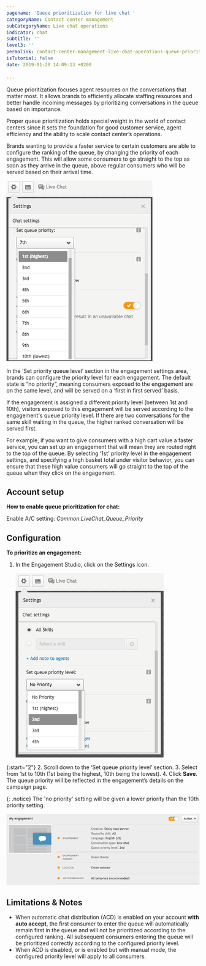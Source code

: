 ```yaml
---
pagename: 'Queue prioritization for live chat '
categoryName: Contact center management
subCategoryName: Live chat operations
indicator: chat
subtitle: ''
level3: ''
permalink: contact-center-management-live-chat-operations-queue-prioritization-for-live-chat.html
isTutorial: false
date: 2019-01-20 14:09:13 +0200

---
```

Queue prioritization focuses agent resources on the conversations that matter most. It allows brands to efficiently allocate staffing resources and better handle incoming messages by prioritizing conversations in the queue based on importance.

Proper queue prioritization holds special weight in the world of contact centers since it sets the foundation for good customer service, agent efficiency and the ability to scale contact center’s operations.

Brands wanting to provide a faster service to certain customers are able to configure the ranking of the queue, by changing the priority of each engagement. This will allow some consumers to go straight to the top as soon as they arrive in the queue, above regular consumers who will be served based on their arrival time.

![](/img/queue-prior-chat-CG-1.png)

In the ‘Set priority queue level’ section in the engagement settings area, brands can configure the priority level for each engagement. The default state is “no priority”, meaning consumers exposed to the engagement are on the same level, and will be served on a ‘first in first served’ basis.

If the engagement is assigned a different priority level (between 1st and 10th), visitors exposed to this engagement will be served according to the engagement's queue priority level. If there are two conversations for the same skill waiting in the queue, the higher ranked conversation will be served first.

For example, if you want to give consumers with a high cart value a faster service, you can set up an engagement that will mean they are routed right to the top of the queue. By selecting ‘1st’ priority level in the engagement settings, and specifying a high basket total under visitor behavior, you can ensure that these high value consumers will go straight to the top of the queue when they click on the engagement.

## Account setup

**How to enable queue prioritization for chat:**

Enable A/C setting: _Common.LiveChat_Queue_Priority_

## Configuration

**To prioritize an engagement:**

1. In the Engagement Studio, click on the Settings icon.

   ![](/img/queue-prior-chat-CG-2.png)

{:start="2"}
2. Scroll down to the ‘Set queue priority level’ section.
3. Select from 1st to 10th (1st being the highest, 10th being the lowest).
4. Click **Save**. The queue priority will be reflected in the engagement’s details on the campaign page.

{: .notice}
The 'no priority' setting will be given a lower priority than the 10th priority setting.

![](/img/queue-prior-chat-CG-3.png)

## Limitations & Notes

* When automatic chat distribution (ACD) is enabled on your account **with auto accept**, the first consumer to enter the queue will automatically remain first in the queue and will not be prioritized according to the configured ranking. All subsequent consumers entering the queue will be prioritized correctly according to the configured priority level.
* When ACD is disabled, or is enabled but with manual mode, the configured priority level will apply to all consumers.